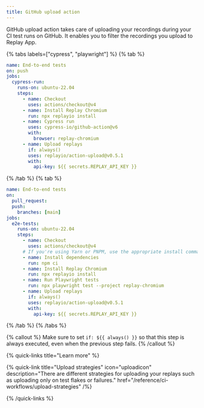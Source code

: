```yaml
---
title: GitHub upload action
---
```


GitHub upload action takes care of uploading your recordings during your CI test runs on GitHub. It enables you to filter the recordings you upload to Replay App.

{% tabs labels=["cypress", "playwright"] %}
{% tab %}

```yaml {% fileName=".github/workflows/e2e.yml" highlight=["15-19"] lineNumbers=true %}
name: End-to-end tests
on: push
jobs:
  cypress-run:
    runs-on: ubuntu-22.04
    steps:
      - name: Checkout
        uses: actions/checkout@v4
      - name: Install Replay Chromium
        run: npx replayio install
      - name: Cypress run
        uses: cypress-io/github-action@v6
        with:
          browser: replay-chromium
      - name: Upload replays
        if: always()
        uses: replayio/action-upload@v0.5.1
        with:
          api-key: ${{ secrets.REPLAY_API_KEY }}
```

{% /tab %}
{% tab %}

```yml {% fileName=".github/workflows/e2e.yml" lineNumbers=true  highlight=["19-23"] %}
name: End-to-end tests
on:
  pull_request:
  push:
    branches: [main]
jobs:
  e2e-tests:
    runs-on: ubuntu-22.04
    steps:
      - name: Checkout
        uses: actions/checkout@v4
      # If you're using Yarn or PNPM, use the appropriate install command here
      - name: Install dependencies
        run: npm ci
      - name: Install Replay Chromium
        run: npx replayio install
      - name: Run Playwright tests
        run: npx playwright test --project replay-chromium
      - name: Upload replays
        if: always()
        uses: replayio/action-upload@v0.5.1
        with:
          api-key: ${{ secrets.REPLAY_API_KEY }}
```

{% /tab %}
{% /tabs %}

{% callout %}
Make sure to set `if: ${{ always() }}` so that this step is always executed, even when the previous step fails.
{% /callout %}

{% quick-links title="Learn more" %}

{% quick-link
  title="Upload strategies"
  icon="uploadicon"
  description="There are different strategies for uploading your replays such as uploading  only on test flakes or failures."
   href="/reference/ci-workflows/upload-strategies"
/%}

{% /quick-links %}
